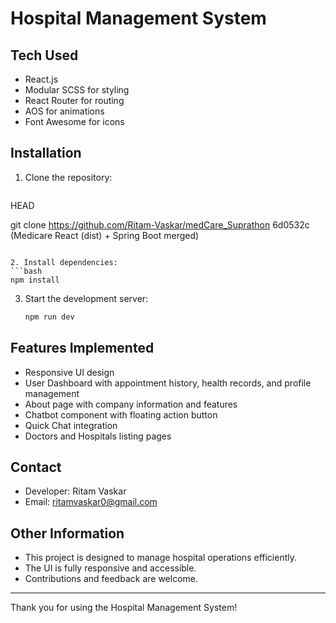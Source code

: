 # Hospital Management System

## Tech Used
- React.js
- Modular SCSS for styling
- React Router for routing
- AOS for animations
- Font Awesome for icons

## Installation
1. Clone the repository:
   ```bash
HEAD

   git clone https://github.com/Ritam-Vaskar/medCare_Suprathon
6d0532c (Medicare React (dist) + Spring Boot merged)
   ```

2. Install dependencies:
   ```bash
   npm install
   ```
3. Start the development server:
   ```bash
   npm run dev
   ```


## Features Implemented
- Responsive UI design
- User Dashboard with appointment history, health records, and profile management
- About page with company information and features
- Chatbot component with floating action button
- Quick Chat integration
- Doctors and Hospitals listing pages

## Contact
- Developer: Ritam Vaskar
- Email: ritamvaskar0@gmail.com

## Other Information
- This project is designed to manage hospital operations efficiently.
- The UI is fully responsive and accessible.
- Contributions and feedback are welcome.

---

Thank you for using the Hospital Management System!